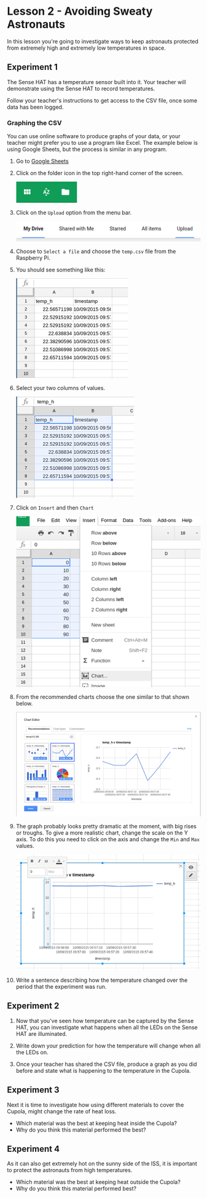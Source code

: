 # Lesson 2 - Avoiding Sweaty Astronauts

In this lesson you're going to investigate ways to keep astronauts protected from extremely high and extremely low temperatures in space.

## Experiment 1

The Sense HAT has a temperature sensor built into it. Your teacher will demonstrate using the Sense HAT to record temperatures.

Follow your teacher's instructions to get access to the CSV file, once some data has been logged.

### Graphing the CSV

You can use online software to produce graphs of your data, or your teacher might prefer you to use a program like Excel. The example below is using Google Sheets, but the process is similar in any program.

1. Go to [Google Sheets](https://docs.google.com/spreadsheets)

2. Click on the folder icon in the top right-hand corner of the screen.

   ![icons](images/folder-button.png)

3. Click on the `Upload` option from the menu bar.

   ![upload](images/upload.png)

4. Choose to `Select a file` and choose the `temp.csv` file from the Raspberry Pi.

5. You should see something like this:

   ![sheet1](images/sheet1.png)

6. Select your two columns of values.

   ![sheet2](images/sheet2.png)

7. Click on `Insert` and then `Chart`

   ![sheet3](images/sheet3.png)

8. From the recommended charts choose the one similar to that shown below.

   ![sheet4](images/sheet4.png)

5. The graph probably looks pretty dramatic at the moment, with big rises or troughs. To give a more realistic chart, change the scale on the Y axis. To do this you need to click on the axis and change the `Min` and `Max` values.

   ![sheet5](images/sheet5.png)

6. Write a sentence describing how the temperature changed over the period that the experiment was run.

## Experiment 2

1. Now that you've seen how temperature can be captured by the Sense HAT, you can investigate what happens when all the LEDs on the Sense HAT are illuminated.

1. Write down your prediction for how the temperature will change when all the LEDs on.

1. Once your teacher has shared the CSV file, produce a graph as you did before and state what is happening to the temperature in the Cupola.

## Experiment 3

Next it is time to investigate how using different materials to cover the Cupola, might change the rate of heat loss.
   
   - Which material was the best at keeping heat inside the Cupola?
   - Why do you think this material performed the best?

## Experiment 4 
As it can also get extremely hot on the sunny side of the ISS, it is important to protect the astronauts from high temperatures.

   - Which material was the best at keeping heat outside the Cupola?
   - Why do you think this material performed best?


